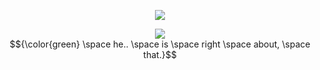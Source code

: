 <p align=center> <img src=https://komarev.com/ghpvc/?username=wavetoivy&color=016644&style=flat-square&label=🍀>
<p align="center"> 
 <img src="https://media.discordapp.net/attachments/1013637206952382504/1334432903353991239/222-ezgif.com-speed.gif?ex=679c82fc&is=679b317c&hm=27ba840b9622d74ce6ef893fab0b097f22ed0715f1034dc32d7437f2a74c99eb&=&width=622&height=377" <p/>
 <br> $${\color{green} \space he.. \space is \space right \space about, \space that.}$$
